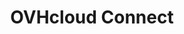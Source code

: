 ---
title: 'OVHcloud Connect'
slug: ovhcloud-connect
excerpt: 'Guides d’utilisation de l’offre OVHcloud Connect'
sections: Premiers pas, Concepts, Configuration, Ressources techniques, FAQ
---